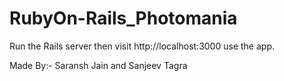 RubyOn-Rails_Photomania
=======================

Run the Rails server
then visit http://localhost:3000
use the app.

Made By:-
Saransh Jain and Sanjeev Tagra
